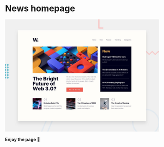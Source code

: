 # News homepage

![Design preview for the News homepage coding challenge](./design/desktop-preview.jpg)


**Enjoy the page** 🚀
